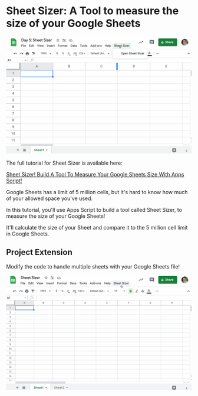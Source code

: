 # Sheet Sizer: A Tool to measure the size of your Google Sheets

![Sheet Sizer Tool](https://github.com/benlcollins/SheetSizer/blob/main/sheetSizer.gif)

The full tutorial for Sheet Sizer is available here: 

[Sheet Sizer! Build A Tool To Measure Your Google Sheets Size With Apps Script!](https://www.benlcollins.com/apps-script/sheet-sizer/)

Google Sheets has a limit of 5 million cells, but it's hard to know how much of your allowed space you've used.

In this tutorial, you'll use Apps Script to build a tool called Sheet Sizer, to measure the size of your Google Sheets!

It'll calculate the size of your Sheet and compare it to the 5 million cell limit in Google Sheets.

## Project Extension

Modify the code to handle multiple sheets with your Google Sheets file!

![Sheet Sizer Complete Tool](https://github.com/benlcollins/SheetSizer/blob/main/sheetSizerComplete.gif)
